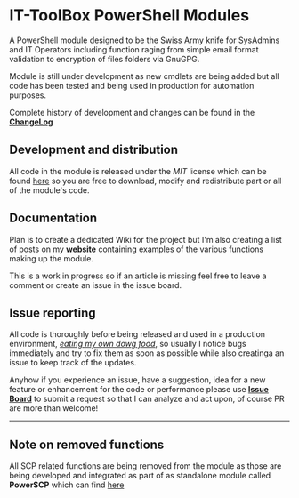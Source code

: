 # IT-ToolBox PowerShell Modules

A PowerShell module designed to be the Swiss Army knife for SysAdmins and IT Operators including function raging from simple email format validation to encryption of files folders via GnuGPG.

Module is still under development as new cmdlets are being added but all code has been tested and being used in production for automation purposes.

Complete history of development and changes can be found in the **[ChangeLog](https://github.com/PsCustomObject/IT-ToolBox/blob/master/CHANGELOG.md)**

## Development and distribution

All code in the module is released under the *MIT* license which can be found [here](https://github.com/PsCustomObject/IT-ToolBox/blob/master/LICENSE) so you are free to download, modify and redistribute part or all of the module's code.

## Documentation

Plan is to create a dedicated Wiki for the project but I'm also creating a list of posts on my **[website](https://PsCustomObject.github.io)** containing examples of the various functions making up the module. 

This is a work in progress so if an article is missing feel free to leave a comment or create an issue in the issue board.

## Issue reporting

All code is thoroughly before being released and used in a production environment, *[eating my own dowg food](https://en.wikipedia.org/wiki/Eating_your_own_dog_food)*, so usually I notice bugs immediately and try to fix them as soon as possible while also creatinga an issue to keep track of the updates. 

Anyhow if you experience an issue, have a suggestion, idea for a new feature or enhancement for the code or performance please use **[Issue Board](https://github.com/PsCustomObject/IT-ToolBox/issues)** to submit a request so that I can analyze and act upon, of course PR are more than welcome!

----
## Note on removed functions

All SCP related functions are being removed from the module as those are being developed and integrated as part of as standalone module called **PowerSCP** which can find [here](https://github.com/PsCustomObject/PowerScp)

